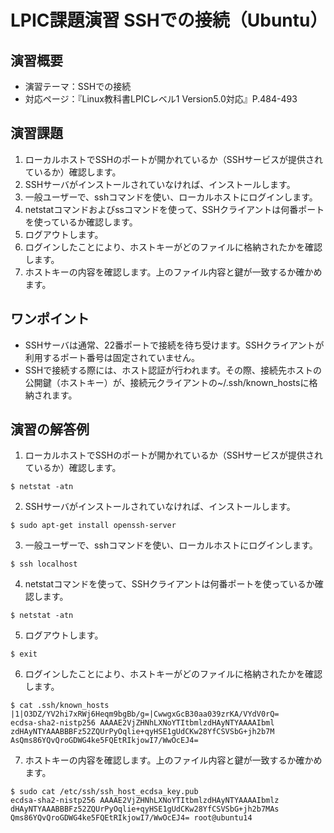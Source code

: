 # LPIC課題演習 SSHでの接続（Ubuntu）
## 演習概要
* 演習テーマ：SSHでの接続
* 対応ページ：『Linux教科書LPICレベル1 Version5.0対応』P.484-493

## 演習課題
1. ローカルホストでSSHのポートが開かれているか（SSHサービスが提供されているか）確認します。
2. SSHサーバがインストールされていなければ、インストールします。
3. 一般ユーザーで、sshコマンドを使い、ローカルホストにログインします。
4. netstatコマンドおよびssコマンドを使って、SSHクライアントは何番ポートを使っているか確認します。
5. ログアウトします。
6. ログインしたことにより、ホストキーがどのファイルに格納されたかを確認します。
7. ホストキーの内容を確認します。上のファイル内容と鍵が一致するか確かめます。

## ワンポイント
* SSHサーバは通常、22番ポートで接続を待ち受けます。SSHクライアントが利用するポート番号は固定されていません。
* SSHで接続する際には、ホスト認証が行われます。その際、接続先ホストの公開鍵（ホストキー）が、接続元クライアントの~/.ssh/known_hostsに格納されます。

## 演習の解答例
1. ローカルホストでSSHのポートが開かれているか（SSHサービスが提供されているか）確認します。
```
$ netstat -atn
```
2. SSHサーバがインストールされていなければ、インストールします。
```
$ sudo apt-get install openssh-server
```
3. 一般ユーザーで、sshコマンドを使い、ローカルホストにログインします。
```
$ ssh localhost
```
4. netstatコマンドを使って、SSHクライアントは何番ポートを使っているか確認します。
```
$ netstat -atn
```
5. ログアウトします。
```
$ exit
```
6. ログインしたことにより、ホストキーがどのファイルに格納されたかを確認します。
```
$ cat .ssh/known_hosts
|1|O3DZ/YV2hi7xRWj6Heqm9bgBb/g=|CwwgxGcB30aa039zrKA/VYdV0rQ=
ecdsa-sha2-nistp256 AAAAE2VjZHNhLXNoYTItbmlzdHAyNTYAAAAIbml
zdHAyNTYAAABBBFz52ZQUrPyOqlie+qyHSE1gUdCKw28YfCSVSbG+jh2b7M
AsQms86YQvQroGDWG4ke5FQEtRIkjowI7/WwOcEJ4=
```
7. ホストキーの内容を確認します。上のファイル内容と鍵が一致するか確かめます。
```
$ sudo cat /etc/ssh/ssh_host_ecdsa_key.pub
ecdsa-sha2-nistp256 AAAAE2VjZHNhLXNoYTItbmlzdHAyNTYAAAAIbmlz
dHAyNTYAAABBBFz52ZQUrPyOqlie+qyHSE1gUdCKw28YfCSVSbG+jh2b7MAs
Qms86YQvQroGDWG4ke5FQEtRIkjowI7/WwOcEJ4= root@ubuntu14
```


